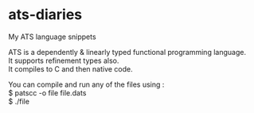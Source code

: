 # ats-diaries
My ATS language snippets

ATS is a dependently & linearly typed functional programming language.  
It supports refinement types also.  
It compiles to C and then native code.

You can compile and run any of the files using :  
$ patscc -o file file.dats  
$ ./file
